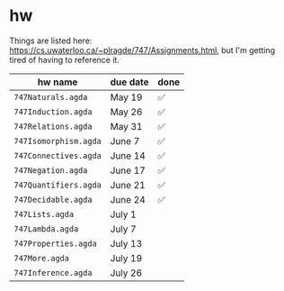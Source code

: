 # hw

Things are listed here: https://cs.uwaterloo.ca/~plragde/747/Assignments.html, but I'm getting tired of having to reference it.

| hw name               | due date | done     |
| --------------------- | -------- | -------- |
| `747Naturals.agda`    | May 19   | &#x2705; |
| `747Induction.agda`   | May 26   | &#x2705; |
| `747Relations.agda`   | May 31   | &#x2705; |
| `747Isomorphism.agda` | June 7   | &#x2705; |
| `747Connectives.agda` | June 14  | &#x2705; |
| `747Negation.agda`    | June 17  | &#x2705; |
| `747Quantifiers.agda` | June 21  | &#x2705; |
| `747Decidable.agda`   | June 24  | &#x2705; |
| `747Lists.agda`       | July 1   |          |
| `747Lambda.agda`      | July 7   |          |
| `747Properties.agda`  | July 13  |          |
| `747More.agda`        | July 19  |          |
| `747Inference.agda`   | July 26  |          |

